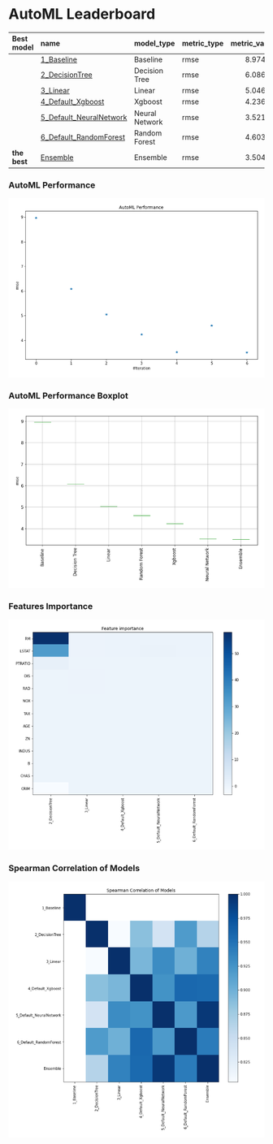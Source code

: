 # AutoML Leaderboard

| Best model   | name                                                         | model_type     | metric_type   |   metric_value |   train_time |
|:-------------|:-------------------------------------------------------------|:---------------|:--------------|---------------:|-------------:|
|              | [1_Baseline](1_Baseline/README.md)                           | Baseline       | rmse          |        8.97469 |         0.34 |
|              | [2_DecisionTree](2_DecisionTree/README.md)                   | Decision Tree  | rmse          |        6.08659 |         3.3  |
|              | [3_Linear](3_Linear/README.md)                               | Linear         | rmse          |        5.04643 |         2.45 |
|              | [4_Default_Xgboost](4_Default_Xgboost/README.md)             | Xgboost        | rmse          |        4.23677 |         4.39 |
|              | [5_Default_NeuralNetwork](5_Default_NeuralNetwork/README.md) | Neural Network | rmse          |        3.52136 |         0.64 |
|              | [6_Default_RandomForest](6_Default_RandomForest/README.md)   | Random Forest  | rmse          |        4.60304 |         2.07 |
| **the best** | [Ensemble](Ensemble/README.md)                               | Ensemble       | rmse          |        3.50485 |         0.17 |

### AutoML Performance
![AutoML Performance](ldb_performance.png)

### AutoML Performance Boxplot
![AutoML Performance Boxplot](ldb_performance_boxplot.png)

### Features Importance
![features importance across models](features_heatmap.png)



### Spearman Correlation of Models
![models spearman correlation](correlation_heatmap.png)

